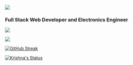 ![](https://komarev.com/ghpvc/?username=ekrishnakishor&color=blue)
<h3 align="left">Full Stack Web Developer and Electronics Engineer</h3>

![](https://github-readme-stats.vercel.app/api?username=ekrishnakishor&theme=blue-green)


![](https://github-readme-stats.vercel.app/api/top-langs/?username=ekrishnakishor&theme=blue-green)

[![GitHub Streak](https://github-readme-streak-stats.herokuapp.com/?user=ekrishnakishor&hide_border=true)](https://git.io/streak-stats)


<p align="left"> <a href="https://github.com/ryo-ma/github-profile-trophy"><img src="https://github-profile-trophy.vercel.app/?username=ekrishnakishor" alt="Krishna's Status" /></a> </p>
